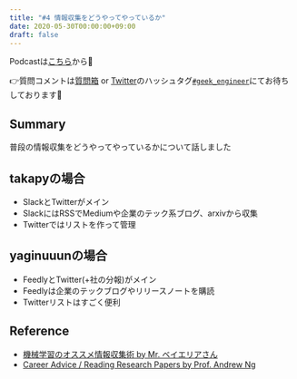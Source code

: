 ```yaml
---
title: "#4 情報収集をどうやってやっているか"
date: 2020-05-30T00:00:00+09:00
draft: false
---
```


Podcastは[こちら](https://anchor.fm/geek-engineer-future/episodes/3-nlplot-eefovh)から🎵

👉質問コメントは[質問箱](https://peing.net/ja/04affd1e18a05d/message) or [Twitter](https://twitter.com/)のハッシュタグ[`#geek_engineer`](https://twitter.com/search?q=%23geek_engineer)にてお待ちしております📮

## Summary

普段の情報収集をどうやってやっているかについて話しました

## takapyの場合

* SlackとTwitterがメイン
* SlackにはRSSでMediumや企業のテック系ブログ、arxivから収集
* Twitterではリストを作って管理

## yaginuuunの場合

* FeedlyとTwitter(+社の分報)がメイン
* Feedlyは企業のテックブログやリリースノートを購読
* Twitterリストはすごく便利

## Reference

* [機械学習のオススメ情報収集術 by Mr. ベイエリアさん](https://note.com/csstudyabroad/n/nbd2f272dffca)
* [Career Advice / Reading Research Papers by Prof. Andrew Ng](https://www.youtube.com/watch?v=733m6qBH-jI&feature=youtu.be)
